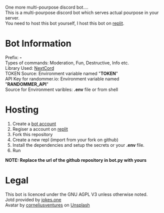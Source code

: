 One more multi-pourpose discord bot....\
This is a multi-pourpose discord bot which serves actual pourpose in your server.\
You need to host this bot yourself, I host this bot on [replit](https://replit.com/).

# Bot Information
Prefix: **-**\
Types of commands: Moderation, Fun, Destructive, Info etc.\
Library Used: [NextCord](https://github.com/nextcord/nextcord)\
TOKEN Source: Environment variable named "**TOKEN**"\
API Key for randommer.io: Environment variable named "**RANDOMMER_API**"\
Source for Environment varibles: **.env** file or from shell

# Hosting 
1. Create a [bot account](https://nextcord.readthedocs.io/en/stable/discord.html)
2. Regiser a account on [replit](https://replit.com/signup)
3. Fork this repository
4. Create a new repl (import from your fork on github)
5. Install the dependencies and setup the secrets or your **.env** file.
6. Run

**NOTE: Replace the url of the github repository in bot.py with yours**

# Legal
This bot is licenced under the GNU AGPL V3 unless otherwise noted.\
Jotd provided by [jokes.one](https://jokes.one)\
Avatar by [corneliusventures](https://unsplash.com/@corneliusventures) on [Unsplash](https://unsplash.com/photos/Ak81Vc-kCf4)

  
